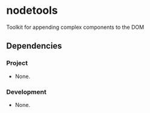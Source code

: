 # nodetools

Toolkit for appending complex components to the DOM

## Dependencies

### Project

- None.

### Development

- None.